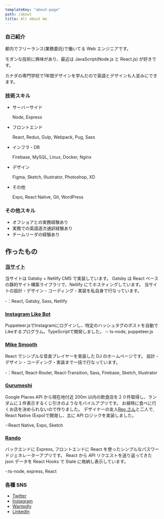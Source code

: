 ```yaml
---
templateKey: "about-page"
path: /about
title: All about me.
---
```


### 自己紹介

都内でフリーランス(業務委託)で働いてる Web エンジニアです。

モダンな技術に興味があり、最近は JavaScript(Node.js と React.js) が好きです。

カナダの専門学校で1年間デザインを学んだので英語とデザインも人並みにできます。

### 技術スキル

- サーバーサイド

  Node, Express

- フロントエンド

  React, Redux, Gulp, Webpack, Pug, Sass

- インフラ・DB

  Firebase, MySQL, Linux, Docker, Nginx

- デザイン

  Figma, Sketch, Illustrator, Photoshop, XD

- その他

  Expo, React Native, Git, WordPress

### その他スキル

- オフショアとの実務経験あり
- 実務での英語逐次通訳経験あり
- チームリーダの経験あり

## 作ったもの

### [当サイト](https://github.com/yikeda6616/yikeda-dev)

当サイトは Gatsby + Netlify CMS で実装しています。
Gatsby は React ベースの静的サイト構築ライブラリで、Netlify にてホスティングしています。
当サイトの設計・デザイン・コーディング・実装を私自身で行なっています。

-：React, Gatsby, Sass, Netlify

### [Instagram Like Bot](https://github.com/yikeda6616/ig-scraper)

Puppeteer.jsでInstagramにログインし、特定のハッシュタグのポストを自動でLikeするプログラム。TypeScriptで開発しました。
-: ts-node, puppeteer.js

### [Mike Smooth](https://mike-smooth-233117.firebaseapp.com/)

React でシンプルな音楽プレイヤーを実装した DJ のホームページです。
設計・デザイン・コーディング・実装まで一括で行なっています。

-：React, React-Router, React-Transition, Sass, Firebase, Sketch, Illustrator

### [Gurumeshi](https://github.com/yikeda6616/gurumeshiv2)

Google Places API から現在地付近 200m 以内の飲食店を２０件取得し、ランダムに１件表示するくじ引きのようなモバイルアプリです。
お昼時に食べに行くお店を決められないので作りました。
デザイナーの友人[Reo さん]()と二人で, React Native (Expo)で開発し、主に API ロジックを実装しました。

-:React Native, Expo, Sketch

### [Rando](https://github.com/yikeda6616/rando)

バックエンドに Express, フロントエンドに React を使ったシンプルなパスワードジェネレーターアプリです。
React から API リクエストを送り返ってきた json データを React Hooks で State に格納し表示しています。

-:ts-node, express, React

### 各種 SNS

- [Twitter](https://twitter.com/yikeda6616)
- [Instagram](https://www.instagram.com/yikeda6616/)
- [Wantedly](https://www.wantedly.com/users/18237225)
- [LinkedIn](https://www.linkedin.com/in/yasushi-ikeda-0aa72b153/)
